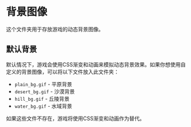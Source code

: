 # 背景图像

这个文件夹用于存放游戏的动态背景图像。

## 默认背景

默认情况下，游戏会使用CSS渐变和动画来模拟动态背景效果。如果你想使用自定义的背景图像，可以将以下文件放入此文件夹：

- `plain_bg.gif` - 平原背景
- `desert_bg.gif` - 沙漠背景
- `hill_bg.gif` - 丘陵背景
- `water_bg.gif` - 水域背景

如果这些文件不存在，游戏将使用CSS渐变和动画作为替代。

